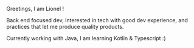 Greetings, I am Lionel !

Back end focused dev, interested in tech with good dev experience, and practices that let me produce quality products.

Currently working with Java, I am learning Kotlin & Typescript :)

<!---
Lmottet/Lmottet is a ✨ special ✨ repository because its `README.md` (this file) appears on your GitHub profile.
You can click the Preview link to take a look at your changes.
--->
